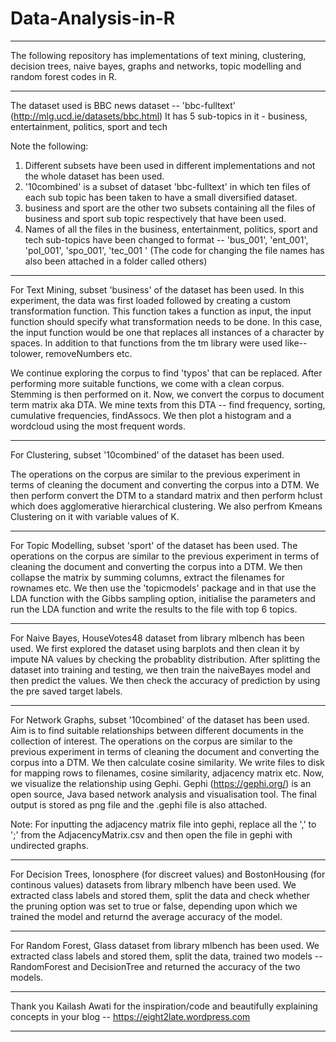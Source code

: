 # Data-Analysis-in-R

*****************************************************************************

The following repository has implementations of text mining, clustering, decision trees, naive bayes, graphs and networks, topic modelling and random forest codes in R.

*****************************************************************************
The dataset used is BBC news dataset -- 'bbc-fulltext' (http://mlg.ucd.ie/datasets/bbc.html)
It has 5 sub-topics in it - business, entertainment, politics, sport and tech

Note the following: 
1. Different subsets have been used in different implementations and not the whole dataset has been used.
2. '10combined' is a subset of dataset 'bbc-fulltext' in which ten files of each sub topic has been taken to have a small diversified dataset.
3. business and sport are the other two subsets containing all the files of business and sport sub topic respectively that have been used.
4. Names of all the files in the business, entertainment, politics, sport and tech sub-topics have been changed to format -- 'bus_001', 'ent_001', 'pol_001', 'spo_001', 'tec_001 ' (The code for changing the file names has also been attached in a folder called others)

*****************************************************************************

For Text Mining, subset 'business' of the dataset has been used. In this experiment, the data was first loaded followed by creating a custom transformation function. This function takes a function as input, the input function should specify what transformation needs to be done. In this case, the input function would be one that replaces all instances of a character by spaces. In addition to that functions from the tm library were used like-- tolower, removeNumbers etc.

We continue exploring the corpus to find 'typos' that can be replaced. After performing more suitable functions, we come with a clean corpus. Stemming is then performed on it. Now, we convert the corpus to document term matrix aka DTA. We mine texts from this DTA -- find frequency, sorting, cumulative frequencies, findAssocs. We then plot a histogram and a wordcloud using the most frequent words.

*****************************************************************************

For Clustering, subset '10combined' of the dataset has been used.

The operations on the corpus are similar to the previous experiment in terms of cleaning the document and converting the corpus into a DTM. We then perform convert the DTM to a standard matrix and then perform hclust which does agglomerative hierarchical clustering. We also perfrom Kmeans Clustering on it with variable values of K. 

*****************************************************************************

For Topic Modelling, subset 'sport' of the dataset has been used. The operations on the corpus are similar to the previous experiment in terms of cleaning the document and converting the corpus into a DTM. We then collapse the matrix by summing columns, extract the filenames for rownames etc. We then use the 'topicmodels' package and in that use the LDA function with the Gibbs sampling option, initialise the parameters and run the LDA function and write the results to the file with top 6 topics. 

*****************************************************************************

For Naive Bayes, HouseVotes48 dataset from library mlbench has been used. We first explored the dataset using barplots and then clean it by impute NA values by checking the probablity distribution. After splitting the dataset into training and testing, we then train the naiveBayes model and then predict the values. We then check the accuracy of prediction by using the pre saved target labels.

*****************************************************************************

For Network Graphs, subset '10combined' of the dataset has been used. Aim is to find suitable relationships between different documents in the collection of interest. The operations on the corpus are similar to the previous experiment in terms of cleaning the document and converting the corpus into a DTM. We then calculate cosine similarity. We write files to disk for mapping rows to filenames, cosine similarity, adjacency matrix etc.
Now, we visualize the relationship using Gephi. Gephi (https://gephi.org/) is an open source, Java based network analysis and visualisation tool. The final output is stored as png file and the .gephi file is also attached.

Note: For inputting the adjacency matrix file into gephi, replace all the ',' to ';' from the AdjacencyMatrix.csv and then open the file in gephi with undirected graphs.

*****************************************************************************

For Decision Trees, Ionosphere (for discreet values) and BostonHousing (for continous values) datasets from library mlbench have been used. We extracted class labels and stored them, split the data and check whether the pruning option was set to true or false, depending upon which we trained the model and returnd the average accuracy of the model.

*****************************************************************************

For Random Forest, Glass dataset from library mlbench has been used. We extracted class labels and stored them, split the data, trained two models --RandomForest and DecisionTree and returned the accuracy of the two models.

*****************************************************************************

Thank you Kailash Awati for the inspiration/code and beautifully explaining concepts in your blog -- https://eight2late.wordpress.com

*****************************************************************************
